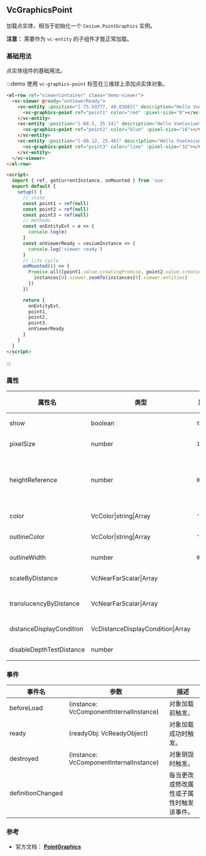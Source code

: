 ## VcGraphicsPoint

加载点实体，相当于初始化一个 `Cesium.PointGraphics` 实例。

**注意：** 需要作为 `vc-entity` 的子组件才能正常加载。

### 基础用法

点实体组件的基础用法。

:::demo 使用 `vc-graphics-point` 标签在三维球上添加点实体对象。

```html
<el-row ref="viewerContainer" class="demo-viewer">
  <vc-viewer @ready="onViewerReady">
    <vc-entity :position="[-75.59777, 40.03883]" description="Hello VueCesium">
      <vc-graphics-point ref="point1" color="red" :pixel-size="8"></vc-graphics-point>
    </vc-entity>
    <vc-entity :position="[-80.5, 35.14]" description="Hello VueCesium">
      <vc-graphics-point ref="point2" color="blue" :pixel-size="16"></vc-graphics-point>
    </vc-entity>
    <vc-entity :position="[-80.12, 25.46]" description="Hello VueCesium">
      <vc-graphics-point ref="point3" color="lime" :pixel-size="32"></vc-graphics-point>
    </vc-entity>
  </vc-viewer>
</el-row>

<script>
  import { ref, getCurrentInstance, onMounted } from 'vue'
  export default {
    setup() {
      // state
      const point1 = ref(null)
      const point2 = ref(null)
      const point3 = ref(null)
      // methods
      const onEntityEvt = e => {
        console.log(e)
      }
      const onViewerReady = cesiumInstance => {
        console.log('viewer ready')
      }
      // life cycle
      onMounted(() => {
        Promise.all([point1.value.creatingPromise, point2.value.creatingPromise, point3.value.creatingPromise]).then(instances => {
          instances[0].viewer.zoomTo(instances[0].viewer.entities)
        })
      })

      return {
        onEntityEvt,
        point1,
        point2,
        point3,
        onViewerReady
      }
    }
  }
</script>
```

:::

### 属性

<!-- prettier-ignore -->
| 属性名 | 类型 | 默认值 | 描述 | 可选值 |
| ------- | --- | ----- | ------ | --- |
| show | boolean | `true` | `optional` 指定 point 是否显示。 |
| pixelSize | number | `1` | `optional` 指定 point 像素大小。 |
| heightReference | number | `0` | `optional` 指定 point 高度模式。 **NONE: 0, CLAMP_TO_GROUND: 1, RELATIVE_TO_GROUND: 2**|0/1/2|
| color | VcColor\|string\|Array | `'white'` | `optional` 指定 point 颜色。 |
| outlineColor | VcColor\|string\|Array | `'black'` | `optional` 指定 point 轮廓颜色。 |
| outlineWidth | number | `0` | `optional` 指定 point 轮廓像素宽度。 |
| scaleByDistance | VcNearFarScalar\|Array | | `optional` 指定 point 随相机距离改变的缩放参数。 |
| translucencyByDistance | VcNearFarScalar\|Array | | `optional` 指定 point 随相机距离改变的透明度参数。 |
| distanceDisplayCondition | VcDistanceDisplayCondition\|Array | | `optional` 指定 point 随相机距离显隐参数。 |
| disableDepthTestDistance | number | | `optional` 指定 point 深度测试参数。 |

### 事件

| 事件名            | 参数                                    | 描述                                     |
| ----------------- | --------------------------------------- | ---------------------------------------- |
| beforeLoad        | (instance: VcComponentInternalInstance) | 对象加载前触发。                         |
| ready             | (readyObj: VcReadyObject)               | 对象加载成功时触发。                     |
| destroyed         | (instance: VcComponentInternalInstance) | 对象销毁时触发。                         |
| definitionChanged |                                         | 每当更改或修改属性或子属性时触发该事件。 |

### 参考

- 官方文档： **[PointGraphics](https://cesium.com/docs/cesiumjs-ref-doc/PointGraphics.html)**
